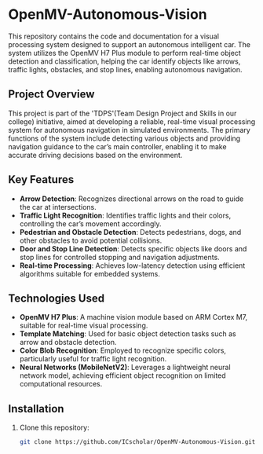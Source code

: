 # OpenMV-Autonomous-Vision

This repository contains the code and documentation for a visual processing system designed to support an autonomous intelligent car. The system utilizes the OpenMV H7 Plus module to perform real-time object detection and classification, helping the car identify objects like arrows, traffic lights, obstacles, and stop lines, enabling autonomous navigation.

## Project Overview

This project is part of the 'TDPS'(Team Design Project and Skills in our college) initiative, aimed at developing a reliable, real-time visual processing system for autonomous navigation in simulated environments. The primary functions of the system include detecting various objects and providing navigation guidance to the car’s main controller, enabling it to make accurate driving decisions based on the environment.

## Key Features

- **Arrow Detection**: Recognizes directional arrows on the road to guide the car at intersections.
- **Traffic Light Recognition**: Identifies traffic lights and their colors, controlling the car’s movement accordingly.
- **Pedestrian and Obstacle Detection**: Detects pedestrians, dogs, and other obstacles to avoid potential collisions.
- **Door and Stop Line Detection**: Detects specific objects like doors and stop lines for controlled stopping and navigation adjustments.
- **Real-time Processing**: Achieves low-latency detection using efficient algorithms suitable for embedded systems.

## Technologies Used

- **OpenMV H7 Plus**: A machine vision module based on ARM Cortex M7, suitable for real-time visual processing.
- **Template Matching**: Used for basic object detection tasks such as arrow and obstacle detection.
- **Color Blob Recognition**: Employed to recognize specific colors, particularly useful for traffic light recognition.
- **Neural Networks (MobileNetV2)**: Leverages a lightweight neural network model, achieving efficient object recognition on limited computational resources.

## Installation

1. Clone this repository:
   ```bash
   git clone https://github.com/ICscholar/OpenMV-Autonomous-Vision.git
